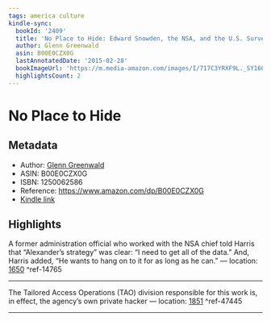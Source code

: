 ```yaml
---
tags: america culture
kindle-sync:
  bookId: '2409'
  title: 'No Place to Hide: Edward Snowden, the NSA, and the U.S. Surveillance State'
  author: Glenn Greenwald
  asin: B00E0CZX0G
  lastAnnotatedDate: '2015-02-28'
  bookImageUrl: 'https://m.media-amazon.com/images/I/717C3YRXF9L._SY160.jpg'
  highlightsCount: 2
---
```

# No Place to Hide
## Metadata
* Author: [Glenn Greenwald](https://www.amazon.com/Glenn-Greenwald/e/B00O2CN5ZE/ref=dp_byline_cont_ebooks_1)
* ASIN: B00E0CZX0G
* ISBN: 1250062586
* Reference: https://www.amazon.com/dp/B00E0CZX0G
* [Kindle link](kindle://book?action=open&asin=B00E0CZX0G)

## Highlights
A former administration official who worked with the NSA chief told Harris that “Alexander’s strategy” was clear: “I need to get all of the data.” And, Harris added, “He wants to hang on to it for as long as he can.” — location: [1650](kindle://book?action=open&asin=B00E0CZX0G&location=1650) ^ref-14765

---
The Tailored Access Operations (TAO) division responsible for this work is, in effect, the agency’s own private hacker — location: [1851](kindle://book?action=open&asin=B00E0CZX0G&location=1851) ^ref-47445

---
